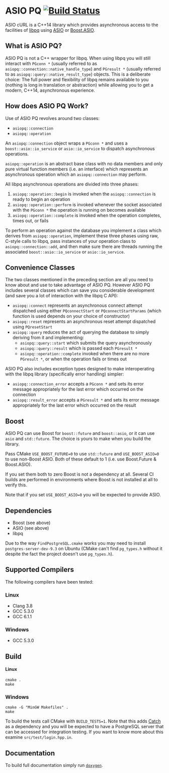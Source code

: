 # ASIO PQ [![Build Status](https://travis-ci.org/RobertLeahy/ASIO-PQ.svg?branch=master)](https://travis-ci.org/RobertLeahy/ASIO-PQ)

ASIO cURL is a C++14 library which provides asynchronous access to the facilities of [libpq](https://www.postgresql.org/docs/current/static/libpq.html) using [ASIO](http://think-async.com/) or [Boost.ASIO](http://www.boost.org/doc/libs/1_61_0/doc/html/boost_asio.html).

## What is ASIO PQ?

ASIO PQ is not a C++ wrapper for libpq.  When using libpq you will still interact with `PGconn *` (usually referred to as `asiopq::connection::native_handle_type`) and `PGresult *` (usually referred to as `asiopq::query::native_result_type`) objects.  This is a deliberate choice: The full power and flexibility of libpq remains available to you (nothing is long in translation or abstraction) while allowing you to get a modern, C++14, asynchronous experience.

## How does ASIO PQ Work?

Use of ASIO PQ revolves around two classes:

- `asiopq::connection`
- `asiopq::operation`

An `asiopq::connection` object wraps a `PGconn *` and uses a `boost::asio::io_service` or `asio::io_service` to dispatch asynchronous operations.

`asiopq::operation` is an abstract base class with no data members and only pure virtual function members (i.e. an interface) which represents an asynchronous operation which an `asiopq::connection` may perform.

All libpq asynchronous operations are divided into three phases:

1. `asiopq::operation::begin` is invoked when the `asiopq::connection` is ready to begin an operation
2. `asiopq::operation::perform` is invoked whenever the socket associated with the `PGconn *` the operation is running on becomes available
3. `asiopq::operation::complete` is invoked when the operation completes, times out, or fails

To perform an operation against the database you implement a class which derives from `asiopq::operation`, implement these three phases using raw, C-style calls to libpq, pass instances of your operation class to `asiopq::connection::add`, and then make sure there are threads running the associated `boost::asio::io_service` or `asio::io_service`.

## Convenience Classes

The two classes mentioned in the preceding section are all you need to know about and use to take advantage of ASIO PQ.  However ASIO PQ includes several classes which can save you considerable development (and save you a lot of interaction with the libpq C API):

- `asiopq::connect` represents an asynchronous connect attempt dispatched using either `PQconnectStart` or `PQconnectStartParams` (which function is used depends on your choice of constructor)
- `asiopq::reset` represents an asynchronous reset attempt dispatched using `PQresetStart`
- `asiopq::query` reduces the act of querying the database to simply deriving from it and implementing:
	- `asiopq::query::start` which submits the query asynchronously
	- `asiopq::query::result` which is passed each `PGresult *`
	- `asiopq::operation::complete` invoked when there are no more `PGresult *`, or when the operation fails or times out

ASIO PQ also includes exception types designed to make interoperating with the libpq library (specifically error handling) simpler:

- `asiopq::connection_error` accepts a `PGconn *` and sets its error message appropriately for the last error which occurred on the connection
- `asiopq::result_error` accepts a `PGresult *` and sets its error message appropriately for the last error which occurred on the result

## Boost

ASIO PQ can use Boost for `boost::future` and `boost::asio`, or it can use `asio` and `std::future`.  The choice is yours to make when you build the library.

Pass CMake `USE_BOOST_FUTURE=0` to use `std::future` and `USE_BOOST_ASIO=0` to use non-Boost ASIO.  Both of these default to 1 (i.e. use Boost.Future & Boost.ASIO).

If you set them both to zero Boost is not a dependency at all.  Several CI builds are performed in environments where Boost is not installed at all to verify this.

Note that if you set `USE_BOOST_ASIO=0` you will be expected to provide ASIO.

## Dependencies

- Boost (see above)
- ASIO (see above)
- libpq

Due to the way `FindPostgreSQL.cmake` works you may need to install `postgres-server-dev-9.3` on Ubuntu (CMake can't find `pg_types.h` without it despite the fact the project doesn't use `pg_types.h`).

## Supported Compilers

The following compilers have been tested:

### Linux

- Clang 3.8
- GCC 5.3.0
- GCC 6.1.1

### Windows

- GCC 5.3.0

## Build

#### Linux

```
cmake .
make
```

### Windows

```
cmake -G "MinGW Makefiles" .
make
```

To build the tests call CMake with `BUILD_TESTS=1`.  Note that this adds [Catch](https://github.com/philsquared/Catch) as a dependency and you will be expected to have a PostgreSQL server that can be accessed for integration testing.  If you want to know more about this examine `src/test/login.hpp.in`.

## Documentation

To build full documentation simply run [`doxygen`](http://www.stack.nl/~dimitri/doxygen/).